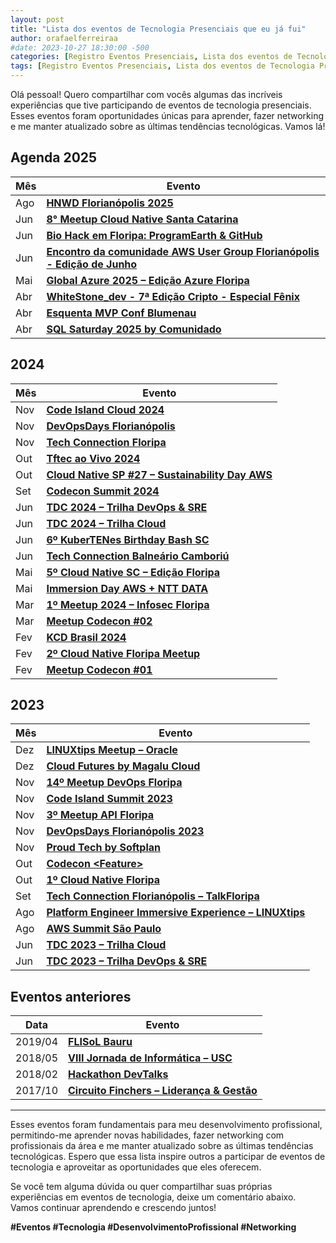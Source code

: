 ```yaml
---
layout: post
title: "Lista dos eventos de Tecnologia Presenciais que eu já fui"
author: orafaelferreiraa
#date: 2023-10-27 18:30:00 -500
categories: [Registro Eventos Presenciais, Lista dos eventos de Tecnologia Presenciais que eu já fui]
tags: [Registro Eventos Presenciais, Lista dos eventos de Tecnologia Presenciais que eu já fui]
---
```


Olá pessoal! Quero compartilhar com vocês algumas das incríveis experiências que tive participando de eventos de tecnologia presenciais. Esses eventos foram oportunidades únicas para aprender, fazer networking e me manter atualizado sobre as últimas tendências tecnológicas. Vamos lá!

## Agenda 2025

| Mês | Evento |
|-----|--------|
| Ago | [**HNWD Florianópolis 2025**](https://www.sympla.com.br/evento/hnwd-florianopolis-2025/2960275?referrer=orafaelferreira.com) |
| Jun | [**8° Meetup Cloud Native Santa Catarina**](https://community.cncf.io/events/details/cncf-cloud-native-santa-catarina-presents-8deg-meetup-cloud-native-santa-catarina/) |
| Jun | [**Bio Hack em Floripa: ProgramEarth & GitHub**](https://www.meetup.com/gittogether-brasil/events/308158374/?slug=gittogether-brasil&eventId=308158374) |
| Jun | [**Encontro da comunidade AWS User Group Florianópolis - Edição de Junho**](https://www.meetup.com/aws-user-group-floripa/events/308134123/?eventOrigin=group_upcoming_events) |
| Mai | [**Global Azure 2025 – Edição Azure Floripa**](https://www.meetup.com/pt-BR/azure-floripa/events/306207034/) |
| Abr | [**WhiteStone_dev - 7ª Edição Cripto - Especial Fênix**](https://www.sympla.com.br/evento/whitestone-dev-7-edicao-cripto-especial-fenix-a-retomada-da-comunidade-tech/2851067) |
| Abr | [**Esquenta MVP Conf Blumenau**](https://www.hubingressos.com.br/evento/mvpconfb) |
| Abr | [**SQL Saturday 2025 by Comunidado**](https://comunidado.com.br/) |


## 2024

| Mês | Evento |
|-----|--------|
| Nov | [**Code Island Cloud 2024**](https://cloud.codeisland.com.br/) |
| Nov | [**DevOpsDays Florianópolis**](https://devopsdays.org/events/2024-florianopolis/welcome/) |
| Nov | [**Tech Connection Floripa**](https://talkfloripa.com.br/) |
| Out | [**Tftec ao Vivo 2024**](https://www.tftec.com.br/tftecaovivo-2024/) |
| Out | [**Cloud Native SP #27 – Sustainability Day AWS**](https://community.cncf.io/events/details/cncf-cloud-native-sao-paulo-presents-27-cloud-native-sao-paulo-sustainability-day-na-aws/) |
| Set | [**Codecon Summit 2024**](https://codecon.dev/summit/programacao) |
| Jun | [**TDC 2024 – Trilha DevOps & SRE**](https://thedevconf.com/tdc/2024/florianopolis/trilha-devops-e-sre) |
| Jun | [**TDC 2024 – Trilha Cloud**](https://thedevconf.com/tdc/2024/florianopolis/trilha-cloud) |
| Jun | [**6º KuberTENes Birthday Bash SC**](https://community.cncf.io/events/details/cncf-cloud-native-santa-catarina-presents-6o-kubertenes-birthday-bash-santa-catarina/) |
| Jun | [**Tech Connection Balneário Camboriú**](https://talkfloripa.com.br/grade) |
| Mai | [**5º Cloud Native SC – Edição Floripa**](https://community.cncf.io/events/details/cncf-cloud-native-santa-catarina-presents-5o-cloud-native-santa-catarina-edicao-especial-floripa/) |
| Mai | [**Immersion Day AWS + NTT DATA**](https://www.sympla.com.br/evento/immersion-day-aws-e-ntt-data/2398471) |
| Mar | [**1º Meetup 2024 – Infosec Floripa**](https://www.eventbrite.com/e/1o-meetup-2024-infosec-floripa-tickets-860860014477) |
| Mar | [**Meetup Codecon #02**](https://eventos.codecon.dev/meetup-codecon-fln-02/) |
| Fev | [**KCD Brasil 2024**](https://community.cncf.io/events/details/cncf-kcd-brasil-presents-kcd-brasil-sao-paulo-2024/) |
| Fev | [**2º Cloud Native Floripa Meetup**](https://community.cncf.io/events/details/cncf-cloud-native-floripa-presents-2o-cloud-native-floripa-meetup/) |
| Fev | [**Meetup Codecon #01**](https://eventos.codecon.dev/meetup-codecon-floripa-01/) |


## 2023

| Mês | Evento |
|-----|--------|
| Dez | [**LINUXtips Meetup – Oracle**](https://www.youtube.com/live/RaMHnD3Ico4?app=desktop&si=s05HvlLHANQYv6bV) |
| Dez | [**Cloud Futures by Magalu Cloud**](https://cloudfutures.tech/) |
| Nov | [**14º Meetup DevOps Floripa**](https://www.meetup.com/devops-florianopolis/events/297529400/) |
| Nov | [**Code Island Summit 2023**](https://summit.codeisland.com.br/) |
| Nov | [**3º Meetup API Floripa**](https://www.sympla.com.br/evento/3-meetup-comunidade-api-floripa/2220166) |
| Nov | [**DevOpsDays Florianópolis 2023**](https://devopsdays.org/events/2023-florianopolis/program) |
| Nov | [**Proud Tech by Softplan**](https://www.proudtech.com.br/) |
| Out | [**Codecon &lt;Feature&gt;**](https://www.codecon.dev/feature) |
| Out | [**1º Cloud Native Floripa**](https://community.cncf.io/events/details/cncf-cloud-native-floripa-presents-1o-cloud-native-floripa/) |
| Set | [**Tech Connection Florianópolis – TalkFloripa**](https://talkfloripa.com.br/tech-connection-fln) |
| Ago | [**Platform Engineer Immersive Experience – LINUXtips**](https://www.linuxtips.io/platform-engineer-immersive-experience) |
| Ago | [**AWS Summit São Paulo**](https://aws.amazon.com/pt/events/summits/sao-paulo/) |
| Jun | [**TDC 2023 – Trilha Cloud**](https://thedevconf.com/tdc/2023/innovation/trilha-cloud) |
| Jun | [**TDC 2023 – Trilha DevOps & SRE**](https://thedevconf.com/tdc/2023/innovation/trilha-cloud) |


## Eventos anteriores

| Data | Evento |
|------|--------|
| 2019/04 | [**FLISoL Bauru**](https://flisol.info/FLISOL2019/Brasil/Bauru) |
| 2018/05 | [**VIII Jornada de Informática – USC**](https://unisagrado.edu.br/8jor-info) |
| 2018/02 | [**Hackathon DevTalks**](https://fibbauru.br/site/conteudo/462-hackathon-evento-inedito-em-bauru-comeca-hoje-.html) |
| 2017/10 | [**Circuito Finchers – Liderança & Gestão**](https://stoblobcertificados011.blob.core.windows.net/certificados/2017-10-Palestra.sobre.Liderança.Gestão.de.Pessoas-Finch.pdf) |


---

Esses eventos foram fundamentais para meu desenvolvimento profissional, permitindo-me aprender novas habilidades, fazer networking com profissionais da área e me manter atualizado sobre as últimas tendências tecnológicas. Espero que essa lista inspire outros a participar de eventos de tecnologia e aproveitar as oportunidades que eles oferecem.

Se você tem alguma dúvida ou quer compartilhar suas próprias experiências em eventos de tecnologia, deixe um comentário abaixo. Vamos continuar aprendendo e crescendo juntos!

**#Eventos #Tecnologia #DesenvolvimentoProfissional #Networking**
